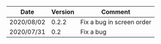| Date | Version | Comment |
| ------------- | ------------- | ------------- |
| 2020/08/02 | 0.2.2 | Fix a bug in screen order|
| 2020/07/31 | 0.2 | Fix a bug |

